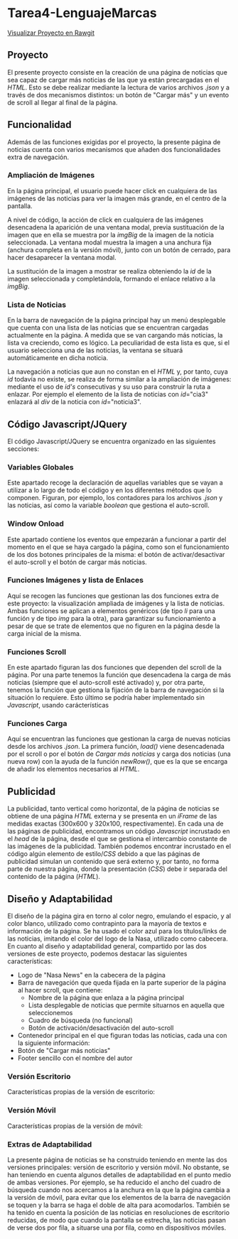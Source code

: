 # Tarea4-LenguajeMarcas

[Visualizar Proyecto en Rawgit](https://rawgit.com/shamshir/Tarea4-LenguajeMarcas/master/news.html)

## Proyecto
El presente proyecto consiste en la creación de una página de noticias que sea capaz de cargar más noticias de las que ya están precargadas en el *HTML*. Esto se debe realizar mediante la lectura de varios archivos *.json* y a través de dos mecanismos distintos: un botón de "Cargar más" y un evento de scroll al llegar al final de la página.
## Funcionalidad
Además de las funciones exigidas por el proyecto, la presente página de noticias cuenta con varios mecanismos que añaden dos funcionalidades extra de navegación.
### Ampliación de Imágenes
En la página principal, el usuario puede hacer click en cualquiera de las imágenes de las noticias para ver la imagen más grande, en el centro de la pantalla.

A nivel de código, la acción de click en cualquiera de las imágenes desencadena la aparición de una ventana modal, previa sustituación de la imagen que en ella se muestra por la *imgBig* de la imagen de la noticia seleccionada. La ventana modal muestra la imagen a una anchura fija (anchura completa en la versión móvil), junto con un botón de cerrado, para hacer desaparecer la ventana modal.

La sustitución de la imagen a mostrar se realiza obteniendo la *id* de la imagen seleccionada y completándola, formando el enlace relativo a la *imgBig*.
### Lista de Noticias
En la barra de navegación de la página principal hay un menú desplegable que cuenta con una lista de las noticias que se encuentran cargadas actualmente en la página. A medida que se van cargando más noticias, la lista va creciendo, como es lógico. La peculiaridad de esta lista es que, si el usuario selecciona una de las noticias, la ventana se situará automáticamente en dicha noticia.

La navegación a noticias que aun no constan en el *HTML* y, por tanto, cuya *id* todavía no existe, se realiza de forma similar a la ampliación de imágenes: mediante el uso de *id's* consecutivas y su uso para construir la ruta a enlazar. Por ejemplo el elemento de la lista de noticias con *id*="cia3" enlazará al *div* de la noticia con *id*="noticia3".
## Código Javascript/JQuery
El código Javascript/JQuery se encuentra organizado en las siguientes secciones:
### Variables Globales
Este apartado recoge la declaración de aquellas variables que se vayan a utilizar a lo largo de todo el código y en los diferentes métodos que lo componen. Figuran, por ejemplo, los contadores para los archivos *.json* y las noticias, así como la variable *boolean* que gestiona el auto-scroll.
### Window Onload
Este apartado contiene los eventos que empezarán a funcionar a partir del momento en el que se haya cargado la página, como son el funcionamiento de los dos botones principales de la misma: el botón de activar/desactivar el auto-scroll y el botón de cargar más noticias.
### Funciones Imágenes y lista de Enlaces
Aquí se recogen las funciones que gestionan las dos funciones extra de este proyecto: la visualización ampliada de imágenes y la lista de noticias. Ambas funciones se aplican a elementos genéricos (de tipo *li* para una función y de tipo *img* para la otra), para garantizar su funcionamiento a pesar de que se trate de elementos que no figuren en la página desde la carga inicial de la misma.
### Funciones Scroll
En este apartado figuran las dos funciones que dependen del scroll de la página. Por una parte tenemos la función que desencadena la carga de más noticias (siempre que el auto-scroll esté activado) y, por otra parte, tenemos la función que gestiona la fijación de la barra de navegación si la situación lo requiere. Esto último se podría haber implementado sin *Javascript*, usando carácterísticas 
### Funciones Carga
Aquí se encuentran las funciones que gestionan la carga de nuevas noticias desde los archivos *.json*. La primera función, *load()* viene desencadenada por el scroll o por el botón de *Cargar más noticias* y carga dos noticias (una nueva row) con la ayuda de la función *newRow()*, que es la que se encarga de añadir los elementos necesarios al *HTML*.
## Publicidad
La publicidad, tanto vertical como horizontal, de la página de noticias se obtiene de una página *HTML* externa y se presenta en un *iFrame* de las medidas exactas (300x600 y 320x100, respectivamente). En cada una de las páginas de publicidad, encontramos un código *Javascript* incrustado en el *head* de la página, desde el que se gestiona el intercambio constante de las imágenes de la publicidad. También podemos encontrar incrustado en el código algún elemento de estilo/*CSS* debido a que las páginas de publicidad simulan un contenido que será externo y, por tanto, no forma parte de nuestra página, donde la presentación (*CSS*) debe ir separada del contenido de la página (*HTML*).
## Diseño y Adaptabilidad
El diseño de la página gira en torno al color negro, emulando el espacio, y al color blanco, utilizado como contrapinto para la mayoría de textos e información de la página. Se ha usado el color azul para los títulos/links de las noticias, imitando el color del logo de la Nasa, utilizado como cabecera.
En cuanto al diseño y adaptabilidad general, compartido por las dos versiones de este proyecto, podemos destacar las siguientes características:

- Logo de "Nasa News" en la cabecera de la página
- Barra de navegación que queda fijada en la parte superior de la página al hacer scroll, que contiene:
  - Nombre de la página que enlaza a la página principal
  - Lista desplegable de noticias que permite situarnos en aquella que seleccionemos
  - Cuadro de búsqueda (no funcional)
  - Botón de activación/desactivación del auto-scroll
- Contenedor principal en el que figuran todas las noticias, cada una con la siguiente información:
- Botón de "Cargar más noticias"
- Footer sencillo con el nombre del autor

### Versión Escritorio
Características propias de la versión de escritorio:

### Versión Móvil
Características propias de la versión de móvil:

### Extras de Adaptabilidad
La presente página de noticias se ha construido teniendo en mente las dos versiones principales: versión de escritorio y versión móvil. No obstante, se han teniendo en cuenta algunos detalles de adaptabilidad en el punto medio de ambas versiones. Por ejemplo, se ha reducido el ancho del cuadro de búsqueda cuando nos acercamos a la anchura en la que la página cambia a la versión de móvil, para evitar que los elementos de la barra de navegación se toquen y la barra se haga el doble de alta para acomodarlos. También se ha tenido en cuenta la posición de las noticias en resoluciones de escritorio reducidas, de modo que cuando la pantalla se estrecha, las noticias pasan de verse dos por fila, a situarse una por fila, como en dispositivos móviles.
